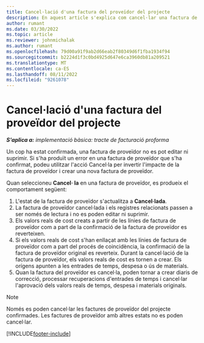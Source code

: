 ```yaml
---
title: Cancel·lació d'una factura del proveïdor del projecte
description: En aquest article s'explica com cancel·lar una factura de proveïdor del projecte al Microsoft Dynamics 365 Project Operations i l'impacte financer de cancel·lar una factura de proveïdor del projecte.
author: rumant
ms.date: 03/30/2022
ms.topic: article
ms.reviewer: johnmichalak
ms.author: rumant
ms.openlocfilehash: 79d00a91f9ab2d66eab2f80349d6f1fba1934f94
ms.sourcegitcommit: b2224d1f3c0bd4925d647e6ca3960db81a209521
ms.translationtype: MT
ms.contentlocale: ca-ES
ms.lasthandoff: 08/11/2022
ms.locfileid: "9261078"
---
```

# <a name="cancel-a-project-vendor-invoice"></a>Cancel·lació d'una factura del proveïdor del projecte

_**S'aplica a:** implementació bàsica: tracte de facturació proforma_

Un cop ha estat confirmada, una factura de proveïdor no es pot editar ni suprimir. Si s'ha produït un error en una factura de proveïdor que s'ha confirmat, podeu utilitzar l'acció Cancel·la per invertir l'impacte de la factura de proveïdor i crear una nova factura de proveïdor.

Quan seleccioneu **Cancel· la** en una factura de proveïdor, es produeix el comportament següent:

1. L'estat de la factura de proveïdor s'actualitza a **Cancel·lada**.
2. La factura de proveïdor cancel·lada i els registres relacionats passen a ser només de lectura i no es poden editar ni suprimir.
3. Els valors reals de cost creats a partir de les línies de factura de proveïdor com a part de la confirmació de la factura de proveïdor es reverteixen.
4. Si els valors reals de cost s'han enllaçat amb les línies de factura de proveïdor com a part del procés de coincidència, la confirmació de la factura de proveïdor original es reverteix. Durant la cancel·lació de la factura de proveïdor, els valors reals de cost es tornen a crear. Els orígens apunten a les entrades de temps, despesa o ús de materials.
5. Quan la factura del proveïdor es cancel·la, poden tornar a crear diaris de correcció, processar recuperacions d'entrades de temps i cancel·lar l'aprovació dels valors reals de temps, despesa i materials originals.

> [!NOTE]
> Només es poden cancel·lar les factures de proveïdor del projecte confirmades. Les factures de proveïdor amb altres estats no es poden cancel·lar.

[!INCLUDE[footer-include](../../includes/footer-banner.md)]
